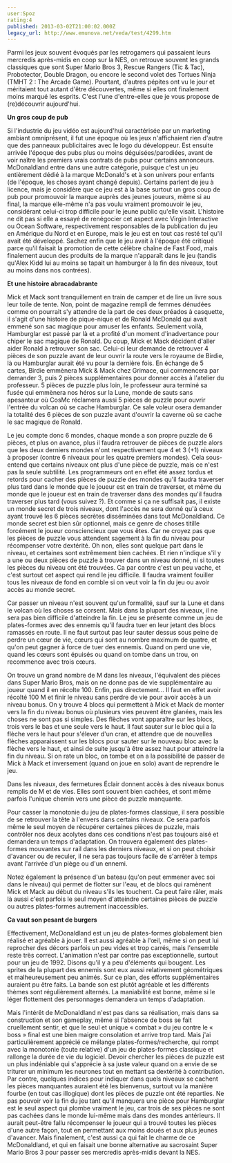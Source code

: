 ```yaml
---
user:Spoz
rating:4
published: 2013-03-02T21:00:02.000Z
legacy_url: http://www.emunova.net/veda/test/4299.htm
---
```

Parmi les jeux souvent évoqués par les retrogamers qui passaient leurs mercredis après-midis en coop sur la NES, on retrouve souvent les grands classiques que sont Super Mario Bros 3, Rescue Rangers (Tic & Tac), Probotector, Double Dragon, ou encore le second volet des Tortues Ninja (TMHT 2 : The Arcade Game). Pourtant, d'autres pépites ont vu le jour et méritaient tout autant d'être découvertes, même si elles ont finalement moins marqué les esprits. C'est l'une d'entre-elles que je vous propose de (re)découvrir aujourd'hui.  

  

**Un gros coup de pub**  

  

Si l'industrie du jeu vidéo est aujourd'hui caractérisée par un marketing ambiant omniprésent, il fut une époque où les jeux n'affichaient rien d'autre que des panneaux publicitaires avec le logo du développeur. Est ensuite arrivée l'époque des pubs plus ou moins déguisées/parodiées, avant de voir naître les premiers vrais contrats de pubs pour certains annonceurs. McDonaldland entre dans une autre catégorie, puisque c'est un jeu entièrement dédié à la marque McDonald's et à son univers pour enfants (de l'époque, les choses ayant changé depuis). Certains parlent de jeu à licence, mais je considère que ce jeu est à la base surtout un gros coup de pub pour promouvoir la marque auprès des jeunes joueurs, même si au final, la marque elle-même n'a pas voulu vraiment promouvoir le jeu, considérant celui-ci trop difficile pour le jeune public qu'elle visait. L'histoire ne dit pas si elle a essayé de renégocier cet aspect avec Virgin Interactive ou Ocean Software, respectivement responsables de la publication du jeu en Amérique du Nord et en Europe, mais le jeu est en tout cas resté tel qu'il avait été développé. Sachez enfin que le jeu avait à l'époque été critiqué parce qu'il faisait la promotion de cette célèbre chaîne de Fast Food, mais finalement aucun des produits de la marque n'apparaît dans le jeu (tandis qu'Alex Kidd lui au moins se tapait un hamburger à la fin des niveaux, tout au moins dans nos contrées).  

  

**Et une histoire abracadabrante**  

  

Mick et Mack sont tranquillement en train de camper et de lire un livre sous leur toile de tente. Non, point de magazine rempli de femmes dénudées comme on pourrait s'y attendre de la part de ces deux préados à casquette, il s'agit d'une histoire de pique-nique et de Ronald McDonald qui avait emmené son sac magique pour amuser les enfants. Seulement voilà, Hamburglar est passé par là et a profité d'un moment d'inadvertance pour chiper le sac magique de Ronald. Du coup, Mick et Mack décident d'aller aider Ronald à retrouver son sac. Celui-ci leur demande de retrouver 4 pièces de son puzzle avant de leur ouvrir la route vers le royaume de Birdie, là ou Hamburglar aurait été vu pour la dernière fois. En échange de 5 cartes, Birdie emmènera Mick & Mack chez Grimace, qui commencera par demander 3, puis 2 pièces supplémentaires pour donner accès à l'atelier du professeur. 5 pièces de puzzle plus loin, le professeur aura terminé sa fusée qui emmènera nos héros sur la Lune, monde de sauts sans apesanteur où CosMc réclamera aussi 5 pièces de puzzle pour ouvrir l'entrée du volcan où se cache Hamburglar. Ce sale voleur osera demander la totalité des 6 pièces de son puzzle avant d'ouvrir la caverne où se cache le sac magique de Ronald.  

  

Le jeu compte donc 6 mondes, chaque monde a son propre puzzle de 6 pièces, et plus on avance, plus il faudra retrouver de pièces de puzzle alors que les deux derniers mondes n'ont respectivement que 4 et 3 (+1) niveaux à proposer (contre 6 niveaux pour les quatre premiers mondes). Cela sous-entend que certains niveaux ont plus d'une pièce de puzzle, mais ce n'est pas la seule subtilité. Les programmeurs ont en effet été assez tordus et retords pour cacher des pièces de puzzle des mondes qu'il faudra traverser plus tard dans le monde que le joueur est en train de traverser, et même du monde que le joueur est en train de traverser dans des mondes qu'il faudra traverser plus tard (vous suivez ?). Et comme si ça ne suffisait pas, il existe un monde secret de trois niveaux, dont l'accès ne sera donné qu'à ceux ayant trouvé les 6 pièces secrètes disséminées dans tout McDonaldland. Ce monde secret est bien sûr optionnel, mais ce genre de choses titille forcément le joueur consciencieux que vous êtes. Car ne croyez pas que les pièces de puzzle vous attendent sagement à la fin du niveau pour récompenser votre dextérité. Oh non, elles sont quelque part dans le niveau, et certaines sont extrêmement bien cachées. Et rien n'indique s'il y a une ou deux pièces de puzzle à trouver dans un niveau donné, ni si toutes les pièces du niveau ont été trouvées. Ca par contre c'est un peu vache, et c'est surtout cet aspect qui rend le jeu difficile. Il faudra vraiment fouiller tous les niveaux de fond en comble si on veut voir la fin du jeu ou avoir accès au monde secret.  

  

Car passer un niveau n'est souvent qu'un formalité, sauf sur la Lune et dans le volcan où les choses se corsent. Mais dans la plupart des niveaux, il ne sera pas bien difficile d'atteindre la fin. Le jeu se présente comme un jeu de plates-formes avec des ennemis qu'il faudra tuer en leur jetant des blocs ramassés en route. Il ne faut surtout pas leur sauter dessus sous peine de perdre un cœur de vie, cœurs qui sont au nombre maximum de quatre, et qu'on peut gagner à force de tuer des ennemis. Quand on perd une vie, quand les cœurs sont épuisés ou quand on tombe dans un trou, on recommence avec trois cœurs.  

  

On trouve un grand nombre de M dans les niveaux, l'équivalent des pièces dans Super Mario Bros, mais on ne donne pas de vie supplémentaire au joueur quand il en récolte 100\. Enfin, pas directement... Il faut en effet avoir récolté 100 M et finir le niveau sans perdre de vie pour avoir accès à un niveau bonus. On y trouve 4 blocs qui permettent à Mick et Mack de monter vers la fin du niveau bonus où plusieurs vies peuvent être glanées, mais les choses ne sont pas si simples. Des flèches vont apparaître sur les blocs, trois vers le bas et une seule vers le haut. Il faut sauter sur le bloc qui a la flèche vers le haut pour s'élever d'un cran, et attendre que de nouvelles flèches apparaissent sur les blocs pour sauter sur le nouveau bloc avec la flèche vers le haut, et ainsi de suite jusqu'à être assez haut pour atteindre la fin du niveau. Si on rate un bloc, on tombe et on a la possibilité de passer de Mick à Mack et inversement (quand on joue en solo) avant de reprendre le jeu.   

Dans les niveaux, des fermetures Éclair donnent accès à des niveaux bonus remplis de M et de vies. Elles sont souvent bien cachées, et sont même parfois l'unique chemin vers une pièce de puzzle manquante.  

  

Pour casser la monotonie du jeu de plates-formes classique, il sera possible de se retrouver la tête à l'envers dans certains niveaux. Ce sera parfois même le seul moyen de récupérer certaines pièces de puzzle, mais contrôler nos deux acolytes dans ces conditions n'est pas toujours aisé et demandera un temps d'adaptation. On trouvera également des plates-formes mouvantes sur rail dans les derniers niveaux, et si on peut choisir d'avancer ou de reculer, il ne sera pas toujours facile de s'arrêter à temps avant l'arrivée d'un piège ou d'un ennemi.  

Notez également la présence d'un bateau (qu'on peut emmener avec soi dans le niveau) qui permet de flotter sur l'eau, et de blocs qui ramènent Mick et Mack au début du niveau s'ils les touchent. Ca peut faire râler, mais là aussi c'est parfois le seul moyen d'atteindre certaines pièces de puzzle ou autres plates-formes autrement inaccessibles.  

  

**Ca vaut son pesant de burgers**  

  

Effectivement, McDonaldland est un jeu de plates-formes globalement bien réalisé et agréable à jouer. Il est aussi agréable à l'œil, même si on peut lui reprocher des décors parfois un peu vides et trop carrés, mais l'ensemble reste très correct. L'animation n'est par contre pas exceptionnelle, surtout pour un jeu de 1992\. Disons qu'il y a peu d'éléments qui bougent. Les sprites de la plupart des ennemis sont eux aussi relativement géométriques et malheureusement peu animés. Sur ce plan, des efforts supplémentaires auraient pu être faits. La bande son est plutôt agréable et les différents thèmes sont régulièrement alternés. La maniabilité est bonne, même si le léger flottement des personnages demandera un temps d'adaptation.   

  

Mais l'intérêt de McDonaldland n'est pas dans sa réalisation, mais dans sa construction et son gameplay, même si l'absence de boss se fait cruellement sentir, et que le seul et unique « combat » du jeu contre le « boss » final est une bien maigre consolation et arrive trop tard. Mais j'ai particulièrement apprécié ce mélange plates-formes/recherche, qui rompt avec la monotonie (toute relative) d'un jeu de plates-formes classique et rallonge la durée de vie du logiciel. Devoir chercher les pièces de puzzle est un plus indéniable qui s'apprécie à sa juste valeur quand on a envie de se triturer un minimum les neurones tout en mettant sa dextérité à contribution. Par contre, quelques indices pour indiquer dans quels niveaux se cachent les pièces manquantes auraient été les bienvenus, surtout vu la manière fourbe (en tout cas illogique) dont les pièces de puzzle ont été reparties. Ne pas pouvoir voir la fin du jeu tant qu'il manquera une pièce pour Hamburglar est le seul aspect qui plombe vraiment le jeu, car trois de ses pièces ne sont pas cachées dans le monde lui-même mais dans des mondes antérieurs. Il aurait peut-être fallu récompenser le joueur qui a trouvé toutes les pièces d'une autre façon, tout en permettant aux moins doués et aux plus jeunes d'avancer. Mais finalement, c'est aussi ça qui fait le charme de ce McDonaldland, et qui en faisait une bonne alternative au sacrosaint Super Mario Bros 3 pour passer ses mercredis après-midis devant la NES.